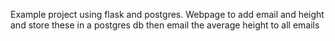 Example project using flask and postgres. Webpage to add email and height and store these in a postgres db then email the average height to all emails